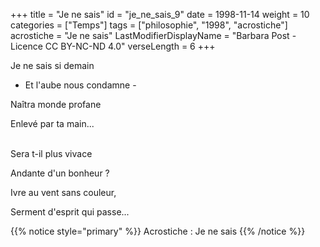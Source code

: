 +++
title = "Je ne sais"
id = "je_ne_sais_9"
date = 1998-11-14
weight = 10
categories = ["Temps"]
tags = ["philosophie", "1998", "acrostiche"]
acrostiche = "Je ne sais"
LastModifierDisplayName = "Barbara Post - Licence CC BY-NC-ND 4.0"
verseLength = 6
+++

Je ne sais si demain

- Et l'aube nous condamne -

Naîtra monde profane

Enlevé par ta main...

 \
Sera t-il plus vivace

Andante d'un bonheur ?

Ivre au vent sans couleur,

Serment d'esprit qui passe...

{{% notice style="primary" %}}
Acrostiche : Je ne sais
{{% /notice %}}
